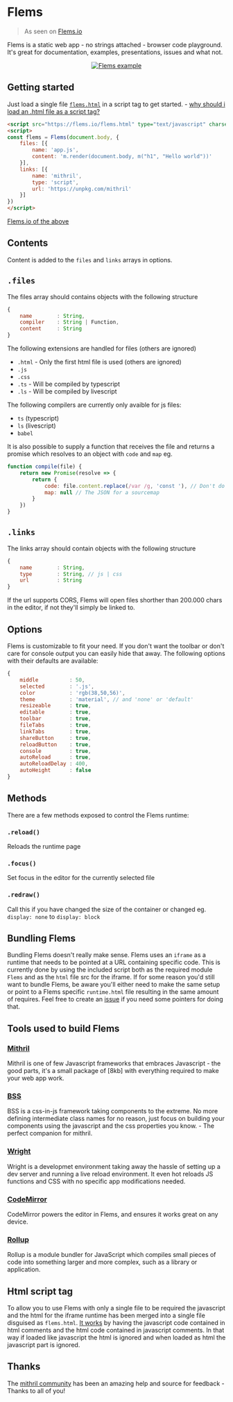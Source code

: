 # Flems 

> As seen on [Flems.io](https://flems.io)

Flems is a static web app - no strings attached - browser code playground.
It's great for documentation, examples, presentations, issues and what not.

<p align="center">
    <a href="https://flems.io">
        <img src="https://a.flems.io/intro.gif" alt="Flems example">
    </a>
</p>

## Getting started
Just load a single file [`flems.html`](https://flems.io/flems.html) in a script tag to get started. - [why should i load an .html file as a script tag?](#html-script-tag)

``` html
<script src="https://flems.io/flems.html" type="text/javascript" charset="utf-8"></script>
<script>
const flems = Flems(document.body, {
    files: [{
        name: 'app.js',
        content: 'm.render(document.body, m("h1", "Hello world"))'
    }],
    links: [{
        name: 'mithril',
        type: 'script',
        url: 'https://unpkg.com/mithril'
    }]
})
</script>
```

[Flems.io of the above](https://flems.io/#0=N4IgzgpgNhDGAuEAmIBcIB0ALeBbKIANCAGYCWMYaA2qAHYCGuEamO+RIsA9nYn6wA8WAIwA+ADp0ABNIAqWMmGlLpAMRi5lZGRohapggPSjJdQUjIA3FUgC8E0prCOzxy1bcAHM7L1aVZQgGMAoAT2l9ACNkJGQVGSRuWABXZj4GeDJeSPhYDALDIx9DMFgAJzIveGkwctgHEBx4LzBUIyMSZwxszu72KEdpeDCvCEbEAA94IwArBisQiqr4IdgsBnLIeEaU+BIAWgAOV2Myyuq3c5WxaSlZWQB3HSTHjH8wAAou-TBCaWA9wewPIlFQ0loQOB0OkjGY4IA5AwvF4MLMwAjCFCYQ8eHwIHxEbgMOUCXFyp8JFIqfAkql0vAMFFuEgwljqRI8JSmiJHP9HAAJaBQbjSR7ccpQJCOACUVLoMoR2OBAF8ALpYmQ4qA6ADWbQhgK1OIecIgRLI8CwlSgmOVOJGY0R6LtxpN0hSksRzVa7SMKToXl1AHMMDxcEZcJbrRQlW7VWrsSq5eYjNdLpxIDAENk6FR0CJUAAmAAsIBVhHoTBY6DRVGIeP48FY5crIDNrDDYHrXF4TdYon+XgBQNwm2DOgO8G4XnBAGYAAxeSYAbiBU3gBwYOuDdHBsAJiHKa61JD7BxITHC4LADDzB0glRIJ5V1LoAGIfgEjbIx+UJ3u0hFkukzSCWIEnrIWAQGQwY4OC4EQUCzKTA+GyvOCC7SFhwHLtI-5RAwnwLoQJEkRgc4AKwpiq5ZqiqQA)

## Contents

Content is added to the `files` and `links` arrays in options. 

## `.files`
The files array should contains objects with the following structure
```js
{
    name        : String, 
    compiler    : String | Function,
    content     : String
}
```
The following extensions are handled for files (others are ignored)
- `.html` - Only the first html file is used (others are ignored)
- `.js`
- `.css`
- `.ts` - Will be compiled by typescript
- `.ls` - Will be compiled by livescript

The following compilers are currently only avaible for js files:
- `ts` (typescript)
- `ls` (livescript)
- `babel`

It is also possible to supply a function that receives the file and returns a promise which resolves to an object with `code` and `map` eg.
```js
function compile(file) {
    return new Promise(resolve => {
        return {
            code: file.content.replace(/var /g, 'const '), // Don't do this
            map: null // The JSON for a sourcemap
        }
    })
}
```

## `.links`
The links array should contain objects with the following structure
```js
{
    name        : String,
    type        : String, // js | css
    url         : String
}
```
If the url supports CORS, Flems will open files shorther than 200.000 chars in the editor, if not they'll simply be linked to.

## Options

Flems is customizable to fit your need. If you don't want the toolbar or don't care for console output you can easily hide that away. The following options with their defaults are available:

```js
{
    middle          : 50,
    selected        : '.js',
    color           : 'rgb(38,50,56)',
    theme           : 'material', // and 'none' or 'default'
    resizeable      : true,
    editable        : true,
    toolbar         : true,
    fileTabs        : true,
    linkTabs        : true,
    shareButton     : true,
    reloadButton    : true,
    console         : true,
    autoReload      : true,
    autoReloadDelay : 400,
    autoHeight      : false
}
```

## Methods

There are a few methods exposed to control the Flems runtime:

### `.reload()`
Reloads the runtime page

### `.focus()`
Set focus in the editor for the currently selected file

### `.redraw()`
Call this if you have changed the size of the container or changed eg. `display: none` to `display: block`

## Bundling Flems

Bundling Flems doesn't really make sense. Flems uses an `iframe` as a runtime that needs to be pointed at a URL containing specific code. This is currently done by using the included script both as the required module `Flems` and as the `html` file src for the iframe. If for some reason you'd still want to bundle Flems, be aware you'll either need to make the same setup or point to a Flems specific `runtime.html` file resulting in the same amount of requires. Feel free to create an [issue](https://github.com/porsager/flems/issues) if you need some pointers for doing that.

## Tools used to build Flems

### [Mithril](https://mithril.js.org)
Mithril is one of few Javascript frameworks that embraces Javascript - the good parts, it's a small package of [8kb] with everything required to make your web app work.

### [BSS](https://github.com/porsager/bss)
BSS is a css-in-js framework taking components to the extreme. No more defining intermediate class names for no reason, just focus on building your components using the javascript and the css properties you know. - The perfect companion for mithril.

### [Wright](https://github.com/porsager/wright)
Wright is a developmet environment taking away the hassle of setting up a dev server and running a live reload environment. It even hot reloads JS functions and CSS with no specific app modifications needed.

### [CodeMirror](https://codemirror.net/)
CodeMirror powers the editor in Flems, and ensures it works great on any device.

### [Rollup](https://rollupjs.org/)
Rollup is a module bundler for JavaScript which compiles small pieces of code into something larger and more complex, such as a library or application.

## Html script tag

To allow you to use Flems with only a single file to be required the javascript and the html for the iframe runtime has been merged into a single file disguised as `flems.html`. [It works](https://github.com/porsager/flems/blob/master/scripts/standalone.js) by having the javascript code contained in html comments and the html code contained in javascript comments. In that way if loaded like javascript the html is ignored and when loaded as html the javascript part is ignored.

## Thanks

The [mithril community](https://gitter.im/mithriljs/mithril.js) has been an amazing help and source for feedback - Thanks to all of you!

